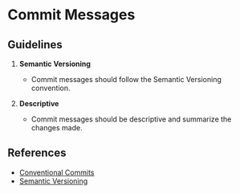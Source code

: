 # Commit Messages

## Guidelines

1. **Semantic Versioning**
    - Commit messages should follow the Semantic Versioning convention.

2. **Descriptive**
    - Commit messages should be descriptive and summarize the changes made.

## References
- [Conventional Commits](https://www.conventionalcommits.org/)
- [Semantic Versioning](https://semver.org/)
